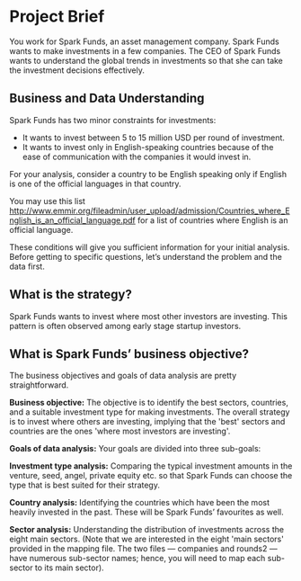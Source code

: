 # Project Brief

You work for Spark Funds, an asset management company. Spark Funds wants to make investments in a few companies. The CEO of Spark Funds wants to understand the global trends in investments so that she can take the investment decisions effectively.

## Business and Data Understanding

Spark Funds has two minor constraints for investments:

 - It wants to invest between 5 to 15 million USD per round of
   investment.
 - It wants to invest only in English-speaking countries because of    the ease of communication with the companies it would invest in.

For your analysis, consider a country to be English speaking only if English is one of the official languages in that country.

You may use this list http://www.emmir.org/fileadmin/user_upload/admission/Countries_where_English_is_an_official_language.pdf for a list of countries where English is an official language.

 

These conditions will give you sufficient information for your initial analysis. Before getting to specific questions, let’s understand the problem and the data first.

 

## What is the strategy?

Spark Funds wants to invest where most other investors are investing. This pattern is often observed among early stage startup investors.

## What is Spark Funds’ business objective?

The business objectives and goals of data analysis are pretty straightforward.

**Business objective:** The objective is to identify the best sectors, countries, and a suitable investment type for making investments. The overall strategy is to invest where others are investing, implying that the 'best' sectors and countries are the ones 'where most investors are investing'.

**Goals of data analysis:** Your goals are divided into three sub-goals:

**Investment type analysis:** Comparing the typical investment amounts in the venture, seed, angel, private equity etc. so that Spark Funds can choose the type that is best suited for their strategy.

**Country analysis:** Identifying the countries which have been the most heavily invested in the past. These will be Spark Funds’ favourites as well.

**Sector analysis:** Understanding the distribution of investments across the eight main sectors. (Note that we are interested in the eight 'main sectors' provided in the mapping file. The two files — companies and rounds2 — have numerous sub-sector names; hence, you will need to map each sub-sector to its main sector).
